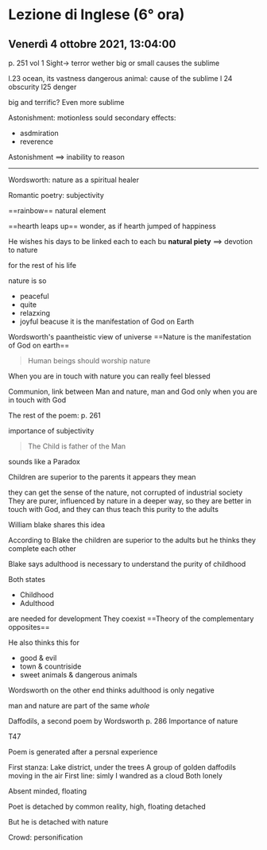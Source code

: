 #  Lezione di Inglese (6° ora)
## Venerdì 4 ottobre 2021, 13:04:00

p. 251 vol 1
Sight$\to$ terror
wether big or small causes the sublime

l.23 ocean, its vastness
dangerous animal: cause of the sublime
l 24 obscurity
l25 denger

big and terrific? Even more sublime

Astonishment: motionless sould
secondary effects:
* asdmiration
* reverence

Astonishment $\implies$ inability to reason


---
Wordsworth: nature as a spiritual healer


Romantic poetry: subjectivity

==rainbow== natural element

==hearth leaps up== wonder, as  if hearth jumped of happiness


He wishes his days to be linked each to each bu **natural piety** $\implies$ devotion to nature

for the rest of his  life


nature is so 
* peaceful
* quite
* relazxing
* joyful
beacuse it is the manifestation of God on Earth

Wordsworth's paantheistic view of universe
==Nature is the manifestation of God on earth==


> Human beings should worship nature

When you are in touch with nature you can really feel blessed

Communion, link between Man and nature, man and God only when you are in touch with God

The rest of the poem: p. 261

importance of subjectivity
 > The Child is father of the Man

sounds like a Paradox



Children are superior to the parents it appears they mean

they can get the sense of the nature, not corrupted of industrial society
They are purer, influenced by nature in a deeper way, so they are better in touch with God, and they can thus teach this purity to the adults

William blake shares this idea

According to Blake the children are superior to the adults but he thinks they complete each other
 
Blake says adulthood is necessary to understand the purity of childhood

Both states

* Childhood
* Adulthood

are needed  for development
They coexist
==Theory of the complementary opposites==

He also thinks this for

* good & evil
* town & countriside
* sweet animals & dangerous animals

Wordsworth on the other end thinks  adulthood is only negative

man and nature are part of the same _whole_

Daffodils, a second poem by Wordsworth
p. 286
Importance of nature

T47

Poem is generated after a persnal experience

First stanza:
Lake district, under the trees
A group of golden daffodils moving in the air
First line: 
simly
I wandred as a cloud
Both lonely

Absent minded, floating

Poet is detached by common reality, high, floating detached

But he is detached with nature

Crowd: personification
<!--stackedit_data:
eyJoaXN0b3J5IjpbLTYzODU4MzUwNywxMDY2NzcwMDMwXX0=
-->